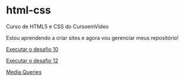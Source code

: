 # html-css
 Curso de HTML5 e CSS do CursoemVideo
 
 Estou aprendendo a criar sites e agora vou gerenciar meus repositório!

 <a href="https://flavio-planetphone.github.io/html-css/desafios/d010/android.html" target="_blank">Executar o desafio 10</a>

<a href="https://flavio-planetphone.github.io/html-css/desafios/d012/index.html" target="_blank">Executar o desafio 12</a>

<a href="https://flavio-planetphone.github.io/html-css/exercicios/ex026/mq002/index.html" target="_blank">Media Queries</a>
